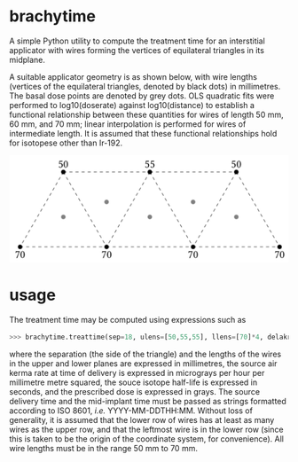 # brachytime

A simple Python utility to compute the treatment time for an interstitial applicator with wires forming the vertices of equilateral triangles in its midplane.

A suitable applicator geometry is as shown below, with wire lengths (vertices of the equilateral triangles, denoted by black dots) in millimetres. The basal dose points are denoted by grey dots. OLS quadratic fits were performed to log10(doserate) against log10(distance) to establish a functional relationship between these quantities for wires of length 50 mm, 60 mm, and 70 mm; linear interpolation is performed for wires of intermediate length. It is assumed that these functional relationships hold for isotopese other than Ir-192.

![](diagram.png)

# usage

The treatment time may be computed using expressions such as

```Python
>>> brachytime.treattime(sep=18, ulens=[50,55,55], llens=[70]*4, delakr=0.494, deltime='2000-11-17T12:00', midtime='2000-11-22T18:40', halflife=6379000, presc=20)
```
where the separation (the side of the triangle) and the lengths of the wires in the upper and lower planes are expressed in millimetres, the source air kerma rate at time of delivery is expressed in micrograys per hour per millimetre metre squared, the souce isotope half-life is expressed in seconds, and the prescribed dose is expressed in grays. The source delivery time and the mid-implant time must be passed as strings formatted according to ISO 8601, *i.e.* YYYY-MM-DDTHH:MM. Without loss of generality, it is assumed that the lower row of wires has at least as many wires as the upper row, and that the leftmost wire is in the lower row (since this is taken to be the origin of the coordinate system, for convenience). All wire lengths must be in the range 50 mm to 70 mm.
